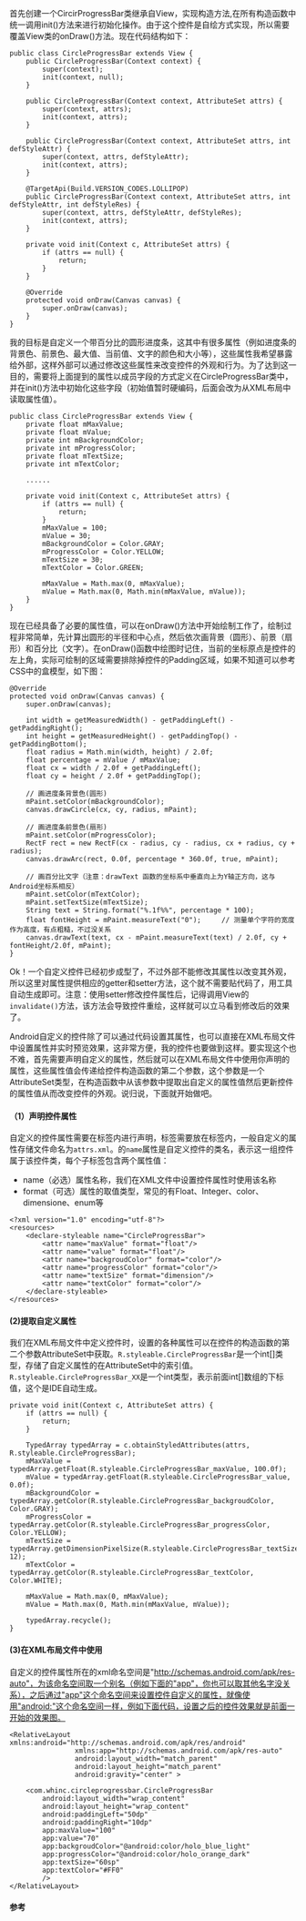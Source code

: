 首先创建一个CircirProgressBar类继承自View，实现构造方法,在所有构造函数中统一调用init()方法来进行初始化操作。由于这个控件是自绘方式实现，所以需要覆盖View类的onDraw()方法。现在代码结构如下：

```
public class CircleProgressBar extends View {
    public CircleProgressBar(Context context) {
        super(context);
        init(context, null);
    }

    public CircleProgressBar(Context context, AttributeSet attrs) {
        super(context, attrs);
        init(context, attrs);
    }

    public CircleProgressBar(Context context, AttributeSet attrs, int defStyleAttr) {
        super(context, attrs, defStyleAttr);
        init(context, attrs);
    }

    @TargetApi(Build.VERSION_CODES.LOLLIPOP)
    public CircleProgressBar(Context context, AttributeSet attrs, int defStyleAttr, int defStyleRes) {
        super(context, attrs, defStyleAttr, defStyleRes);
        init(context, attrs);
    }

    private void init(Context c, AttributeSet attrs) {
        if (attrs == null) {
            return;
        }
    }

    @Override
    protected void onDraw(Canvas canvas) {
        super.onDraw(canvas);
    }
}
```

我的目标是自定义一个带百分比的圆形进度条，这其中有很多属性（例如进度条的背景色、前景色、最大值、当前值、文字的颜色和大小等），这些属性我希望暴露给外部，这样外部可以通过修改这些属性来改变控件的外观和行为。为了达到这一目的，需要将上面提到的属性以成员字段的方式定义在CircleProgressBar类中，并在init()方法中初始化这些字段（初始值暂时硬编码，后面会改为从XML布局中读取属性值）。

```
public class CircleProgressBar extends View {
    private float mMaxValue;
    private float mValue;
    private int mBackgroundColor;
    private int mProgressColor;
    private float mTextSize;
    private int mTextColor;

    ......

    private void init(Context c, AttributeSet attrs) {
        if (attrs == null) {
            return;
        }
        mMaxValue = 100;
        mValue = 30;
        mBackgroundColor = Color.GRAY;
        mProgressColor = Color.YELLOW;
        mTextSize = 30;
        mTextColor = Color.GREEN;

        mMaxValue = Math.max(0, mMaxValue);
        mValue = Math.max(0, Math.min(mMaxValue, mValue));
    }
}
```

现在已经具备了必要的属性值，可以在onDraw()方法中开始绘制工作了，绘制过程非常简单，先计算出圆形的半径和中心点，然后依次画背景（圆形）、前景（扇形）和百分比（文字）。在onDraw()函数中绘图时记住，当前的坐标原点是控件的左上角，实际可绘制的区域需要排除掉控件的Padding区域，如果不知道可以参考CSS中的盒模型，如下图：

```
@Override
protected void onDraw(Canvas canvas) {
    super.onDraw(canvas);

    int width = getMeasuredWidth() - getPaddingLeft() - getPaddingRight();
    int height = getMeasuredHeight() - getPaddingTop() - getPaddingBottom();
    float radius = Math.min(width, height) / 2.0f;
    float percentage = mValue / mMaxValue;
    float cx = width / 2.0f + getPaddingLeft();
    float cy = height / 2.0f + getPaddingTop();

    // 画进度条背景色(圆形)
    mPaint.setColor(mBackgroundColor);
    canvas.drawCircle(cx, cy, radius, mPaint);

    // 画进度条前景色(扇形)
    mPaint.setColor(mProgressColor);
    RectF rect = new RectF(cx - radius, cy - radius, cx + radius, cy + radius);
    canvas.drawArc(rect, 0.0f, percentage * 360.0f, true, mPaint);

    // 画百分比文字（注意：drawText 函数的坐标系中垂直向上为Y轴正方向，这与Android坐标系相反）
    mPaint.setColor(mTextColor);
    mPaint.setTextSize(mTextSize);
    String text = String.format("%.1f%%", percentage * 100);
    float fontHeight = mPaint.measureText("0");     // 测量单个字符的宽度作为高度，有点粗糙，不过没关系
    canvas.drawText(text, cx - mPaint.measureText(text) / 2.0f, cy + fontHeight/2.0f, mPaint);
}
```

Ok！一个自定义控件已经初步成型了，不过外部不能修改其属性以改变其外观，所以这里对属性提供相应的getter和setter方法，这个就不需要贴代码了，用工具自动生成即可。注意：使用setter修改控件属性后，记得调用View的`invalidate()`方法，该方法会导致控件重绘，这样就可以立马看到修改后的效果了。

Android自定义的控件除了可以通过代码设置其属性，也可以直接在XML布局文件中设置属性并实时预览效果，这非常方便，我的控件也要做到这样。要实现这个也不难，首先需要声明自定义的属性，然后就可以在XML布局文件中使用你声明的属性，这些属性值会传递给控件构造函数的第二个参数，这个参数是一个AttributeSet类型，在构造函数中从该参数中提取出自定义的属性值然后更新控件的属性值从而改变控件的外观。说归说，下面就开始做吧。

#### （1）声明控件属性

自定义的控件属性需要在<declare-styleable>标签内进行声明，<declare-styleable>标签需要放在<resource>标签内，一般自定义的属性存储文件命名为`attrs.xml`。<declare-styleable>的`name`属性是自定义控件的类名，表示这一组控件属于该控件类，每个子标签<attr>包含两个属性值：

* name（必选）属性名称，我们在XML文件中设置控件属性时使用该名称
* format（可选）属性的取值类型，常见的有Float、Integer、color、dimensione、enum等

```
<?xml version="1.0" encoding="utf-8"?>
<resources>
    <declare-styleable name="CircleProgressBar">
        <attr name="maxValue" format="float"/>
        <attr name="value" format="float"/>
        <attr name="backgroudColor" format="color"/>
        <attr name="progressColor" format="color"/>
        <attr name="textSize" format="dimension"/>
        <attr name="textColor" format="color"/>
    </declare-styleable>
</resources>
```

#### (2)提取自定义属性

我们在XML布局文件中定义控件时，设置的各种属性可以在控件的构造函数的第二个参数AttributeSet中获取。`R.styleable.CircleProgressBar`是一个int[]类型，存储了自定义属性的在AttributeSet中的索引值。`R.styleable.CircleProgressBar_XX`是一个int类型，表示前面int[]数组的下标值，这个是IDE自动生成。

```
private void init(Context c, AttributeSet attrs) {
    if (attrs == null) {
        return;
    }

    TypedArray typedArray = c.obtainStyledAttributes(attrs, R.styleable.CircleProgressBar);
    mMaxValue = typedArray.getFloat(R.styleable.CircleProgressBar_maxValue, 100.0f);
    mValue = typedArray.getFloat(R.styleable.CircleProgressBar_value, 0.0f);
    mBackgroundColor = typedArray.getColor(R.styleable.CircleProgressBar_backgroudColor, Color.GRAY);
    mProgressColor = typedArray.getColor(R.styleable.CircleProgressBar_progressColor, Color.YELLOW);
    mTextSize = typedArray.getDimensionPixelSize(R.styleable.CircleProgressBar_textSize, 12);
    mTextColor = typedArray.getColor(R.styleable.CircleProgressBar_textColor, Color.WHITE);

    mMaxValue = Math.max(0, mMaxValue);
    mValue = Math.max(0, Math.min(mMaxValue, mValue));

    typedArray.recycle();
}
```

#### (3)在XML布局文件中使用

自定义的控件属性所在的xml命名空间是"http://schemas.android.com/apk/res-auto"，为该命名空间取一个别名（例如下面的"app"，你也可以取其他名字没关系），之后通过"app"这个命名空间来设置控件自定义的属性，就像使用"android:"这个命名空间一样，例如下面代码，设置之后的控件效果就是前面一开始的效果图。

```
<RelativeLayout xmlns:android="http://schemas.android.com/apk/res/android"
                xmlns:app="http://schemas.android.com/apk/res-auto"
                android:layout_width="match_parent"
                android:layout_height="match_parent"
                android:gravity="center" >

    <com.whinc.circleprogressbar.CircleProgressBar
        android:layout_width="wrap_content"
        android:layout_height="wrap_content"
        android:paddingLeft="50dp"
        android:paddingRight="10dp"
        app:maxValue="100"
        app:value="70"
        app:backgroudColor="@android:color/holo_blue_light"
        app:progressColor="@android:color/holo_orange_dark"
        app:textSize="60sp"
        app:textColor="#FF0"
        />
</RelativeLayout>
```

#### 参考
